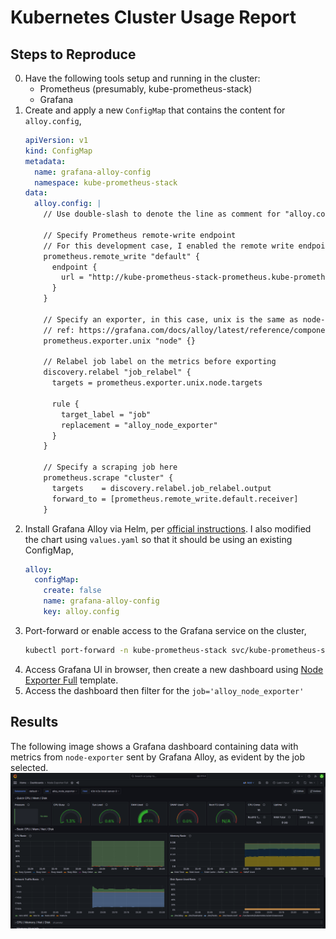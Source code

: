 # Kubernetes Cluster Usage Report

## Steps to Reproduce
0. Have the following tools setup and running in the cluster:
   - Prometheus (presumably, kube-prometheus-stack)
   - Grafana
1. Create and apply a new `ConfigMap` that contains the content for `alloy.config`,
   ```yaml
   apiVersion: v1
   kind: ConfigMap
   metadata:
     name: grafana-alloy-config
     namespace: kube-prometheus-stack
   data:
     alloy.config: |
       // Use double-slash to denote the line as comment for "alloy.config"
       
       // Specify Prometheus remote-write endpoint
       // For this development case, I enabled the remote write endpoint on Prometheus server
       prometheus.remote_write "default" {
         endpoint {
           url = "http://kube-prometheus-stack-prometheus.kube-prometheus-stack:9090/api/v1/write"
         }
       }

       // Specify an exporter, in this case, unix is the same as node-exporter
       // ref: https://grafana.com/docs/alloy/latest/reference/components/prometheus/prometheus.exporter.unix/
       prometheus.exporter.unix "node" {}

       // Relabel job label on the metrics before exporting
       discovery.relabel "job_relabel" {
         targets = prometheus.exporter.unix.node.targets

         rule {
           target_label = "job"
           replacement = "alloy_node_exporter"
         }
       }

       // Specify a scraping job here
       prometheus.scrape "cluster" {
         targets    = discovery.relabel.job_relabel.output
         forward_to = [prometheus.remote_write.default.receiver]
       }
   ```
2. Install Grafana Alloy via Helm, per [official instructions](https://grafana.com/docs/alloy/latest/set-up/install/kubernetes/).
   I also modified the chart using `values.yaml` so that it should be using an existing ConfigMap,
   ```yaml
   alloy:
     configMap:
       create: false
       name: grafana-alloy-config
       key: alloy.config
   ```
3. Port-forward or enable access to the Grafana service on the cluster,
   ```sh
   kubectl port-forward -n kube-prometheus-stack svc/kube-prometheus-stack-grafana 3001:80
   ```
4. Access Grafana UI in browser, then create a new dashboard using [Node Exporter Full](https://grafana.com/grafana/dashboards/1860-node-exporter-full/) template.
5. Access the dashboard then filter for the `job='alloy_node_exporter'`

## Results

The following image shows a Grafana dashboard containing data with metrics from `node-exporter` sent by Grafana Alloy, as evident by the job selected.
![Dashboard Image](/01-usage/cluster/grafana-dashboard-node-exporter-on-cluster.png)